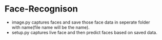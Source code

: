 # Face-Recognison
- image.py captures faces and save those face data in seperate folder with name(file name will be the name).
- setup.py captures live face and then predict faces based on saved data.
